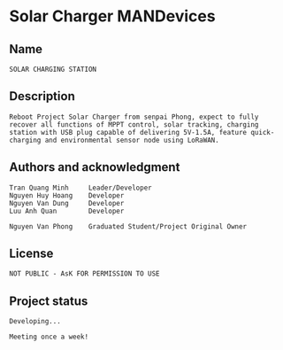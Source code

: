 # Solar Charger MANDevices

## Name

	SOLAR CHARGING STATION

## Description

	Reboot Project Solar Charger from senpai Phong, expect to fully recover all functions of MPPT control, solar tracking, charging station with USB plug capable of delivering 5V-1.5A, feature quick-charging and environmental sensor node using LoRaWAN.

## Authors and acknowledgment

	Tran Quang Minh		Leader/Developer
	Nguyen Huy Hoang	Developer
	Nguyen Van Dung		Developer
	Luu Anh Quan		Developer

	Nguyen Van Phong	Graduated Student/Project Original Owner

## License

	NOT PUBLIC - AsK FOR PERMISSION TO USE

## Project status

	Developing...
	
	Meeting once a week!